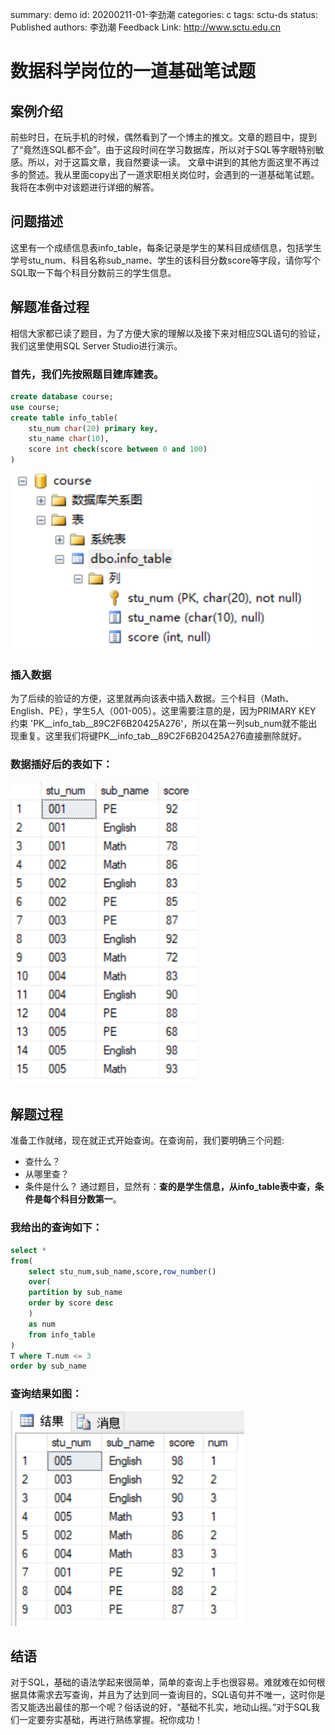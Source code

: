 summary: demo
id: 20200211-01-李劲潮
categories: c
tags: sctu-ds
status: Published
authors: 李劲潮
Feedback Link: http://www.sctu.edu.cn

# 数据科学岗位的一道基础笔试题

## 案例介绍

前些时日，在玩手机的时候，偶然看到了一个博主的推文。文章的题目中，提到了“竟然连SQL都不会”。由于这段时间在学习数据库，所以对于SQL等字眼特别敏感。所以，对于这篇文章，我自然要读一读。
文章中讲到的其他方面这里不再过多的赘述。我从里面copy出了一道求职相关岗位时，会遇到的一道基础笔试题。我将在本例中对该题进行详细的解答。

## 问题描述

这里有一个成绩信息表info_table，每条记录是学生的某科目成绩信息，包括学生学号stu_num、科目名称sub_name、学生的该科目分数score等字段，请你写个SQL取一下每个科目分数前三的学生信息。

## 解题准备过程

相信大家都已读了题目，为了方便大家的理解以及接下来对相应SQL语句的验证，我们这里使用SQL Server Studio进行演示。

### 首先，我们先按照题目建库建表。

``` SQL
create database course;
use course;
create table info_table(
	stu_num char(20) primary key,
	stu_name char(10),
	score int check(score between 0 and 100)	
)
```

 ![数据库及表](assets/20200211-01-李劲潮-01.png)

### 插入数据

为了后续的验证的方便，这里就再向该表中插入数据。三个科目（Math、English、PE），学生5人（001-005）。这里需要注意的是，因为PRIMARY KEY 约束 'PK__info_tab__89C2F6B20425A276'，所以在第一列sub_num就不能出现重复。这里我们将键PK__info_tab__89C2F6B20425A276直接删除就好。

### 数据插好后的表如下：

 ![info_table表的所有数据](assets/20200211-01-李劲潮-02.png)

## 解题过程

准备工作就绪，现在就正式开始查询。在查询前，我们要明确三个问题:
- 查什么？
- 从哪里查？
- 条件是什么？
通过题目，显然有：__查的是学生信息，从info_table表中查，条件是每个科目分数第一__。

### 我给出的查询如下：
``` SQL
select * 
from(
	select stu_num,sub_name,score,row_number() 
	over(
	partition by sub_name 
	order by score desc
	) 
	as num
	from info_table
) 
T where T.num <= 3 
order by sub_name
```
### 查询结果如图：

![查询结果](assets/20200211-01-李劲潮-03.png) 

## 结语

对于SQL，基础的语法学起来很简单，简单的查询上手也很容易。难就难在如何根据具体需求去写查询，并且为了达到同一查询目的，SQL语句并不唯一，这时你是否又能选出最佳的那一个呢？俗话说的好，“基础不扎实，地动山摇。”对于SQL我们一定要夯实基础，再进行熟练掌握。祝你成功！
